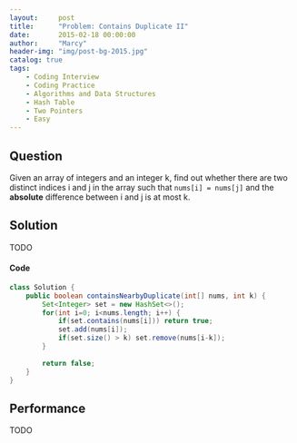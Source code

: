 ```yaml
---
layout:     post
title:      "Problem: Contains Duplicate II"
date:       2015-02-18 00:00:00
author:     "Marcy"
header-img: "img/post-bg-2015.jpg"
catalog: true
tags:
    - Coding Interview
    - Coding Practice
    - Algorithms and Data Structures
    - Hash Table
    - Two Pointers
    - Easy
---
```


## Question

Given an array of integers and an integer k, find out whether there are two distinct indices i and j in the array such that `nums[i] = nums[j]` and the **absolute** difference between i and j is at most k.

## Solution
TODO

#### Code
```java
class Solution {
    public boolean containsNearbyDuplicate(int[] nums, int k) {
        Set<Integer> set = new HashSet<>();
        for(int i=0; i<nums.length; i++) {
            if(set.contains(nums[i])) return true;
            set.add(nums[i]);
            if(set.size() > k) set.remove(nums[i-k]);
        }
        
        return false;
    }
}
```

## Performance
TODO
